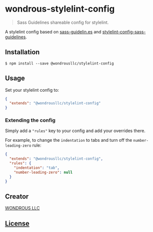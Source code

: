 # wondrous-stylelint-config

> Sass Guidelines shareable config for stylelint.

A stylelint config based on [sass-guidelin.es](https://sass-guidelin.es/) and
[stylelint-config-sass-guidelines](https://github.com/bjankord/stylelint-config-sass-guidelines).

## Installation

```console
$ npm install --save @wondrousllc/stylelint-config
```

## Usage

Set your stylelint config to:

```json
{
  "extends": "@wondrousllc/stylelint-config"
}
```

### Extending the config

Simply add a `"rules"` key to your config and add your overrides there.

For example, to change the `indentation` to tabs and turn off the `number-leading-zero` rule:


```json
{
  "extends": "@wondrousllc/stylelint-config",
  "rules": {
    "indentation": "tab",
    "number-leading-zero": null
  }
}
```

## Creator

[WONDROUS LLC](https://www.wearewondrous.com/)

## [License](LICENSE)

